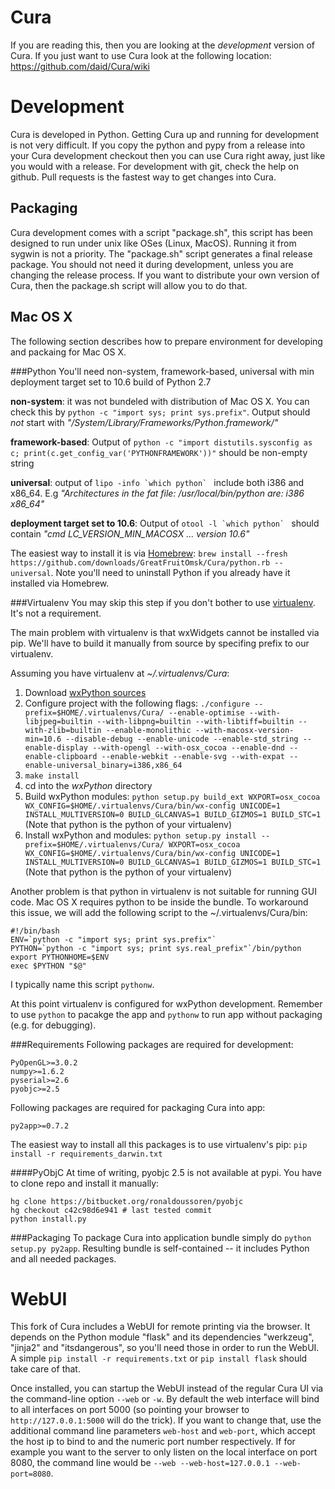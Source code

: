 Cura
====

If you are reading this, then you are looking at the *development* version of Cura. If you just want to use Cura look at the following location: https://github.com/daid/Cura/wiki

Development
===========

Cura is developed in Python. Getting Cura up and running for development is not very difficult. If you copy the python and pypy from a release into your Cura development checkout then you can use Cura right away, just like you would with a release.
For development with git, check the help on github. Pull requests is the fastest way to get changes into Cura.


Packaging
---------

Cura development comes with a script "package.sh", this script has been designed to run under unix like OSes (Linux, MacOS). Running it from sygwin is not a priority.
The "package.sh" script generates a final release package. You should not need it during development, unless you are changing the release process. If you want to distribute your own version of Cura, then the package.sh script will allow you to do that.


Mac OS X
--------
The following section describes how to prepare environment for developing and packaing for Mac OS X.

###Python
You'll need non-system, framework-based, universal with min deployment target set to 10.6 build of Python 2.7

**non-system**: it was not bundeled with distribution of Mac OS X. You can check this by `python -c "import sys; print sys.prefix"`. Output should *not* start with *"/System/Library/Frameworks/Python.framework/"*

**framework-based**: Output of `python -c "import distutils.sysconfig as c; print(c.get_config_var('PYTHONFRAMEWORK'))"` should be non-empty string

**universal**: output of ``lipo -info `which python` `` include both i386 and x86_64. E.g *"Architectures in the fat file: /usr/local/bin/python are: i386 x86_64"*

**deployment target set to 10.6**: Output of ``otool -l `which python` `` should contain *"cmd LC_VERSION_MIN_MACOSX ... version 10.6"*

The easiest way to install it is via [Homebrew](http://mxcl.github.com/homebrew/): `brew install --fresh https://github.com/downloads/GreatFruitOmsk/Cura/python.rb --universal`. Note you'll need to uninstall Python if you already have it installed via Homebrew.

###Virtualenv
You may skip this step if you don't bother to use [virtualenv](http://pypi.python.org/pypi/virtualenv). It's not a requirement.

The main problem with virtualenv is that wxWidgets cannot be installed via pip. We'll have to build it manually from source by specifing prefix to our virtualenv.

Assuming you have virtualenv at *~/.virtualenvs/Cura*:

1. Download [wxPython sources](http://sourceforge.net/projects/wxpython/files/wxPython/2.9.4.0/wxPython-src-2.9.4.0.tar.bz2)
2. Configure project with the following flags: `./configure --prefix=$HOME/.virtualenvs/Cura/ --enable-optimise --with-libjpeg=builtin --with-libpng=builtin --with-libtiff=builtin --with-zlib=builtin --enable-monolithic --with-macosx-version-min=10.6 --disable-debug --enable-unicode --enable-std_string --enable-display --with-opengl --with-osx_cocoa --enable-dnd --enable-clipboard --enable-webkit --enable-svg --with-expat --enable-universal_binary=i386,x86_64`
3. `make install`
4. cd into the *wxPython* directory
5. Build wxPython modules: `python setup.py build_ext WXPORT=osx_cocoa WX_CONFIG=$HOME/.virtualenvs/Cura/bin/wx-config UNICODE=1 INSTALL_MULTIVERSION=0 BUILD_GLCANVAS=1 BUILD_GIZMOS=1 BUILD_STC=1` (Note that python is the python of your virtualenv)
6. Install wxPython and modules: `python setup.py install --prefix=$HOME/.virtualenvs/Cura/ WXPORT=osx_cocoa WX_CONFIG=$HOME/.virtualenvs/Cura/bin/wx-config UNICODE=1 INSTALL_MULTIVERSION=0 BUILD_GLCANVAS=1 BUILD_GIZMOS=1 BUILD_STC=1` (Note that python is the python of your virtualenv)

Another problem is that python in virtualenv is not suitable for running GUI code. Mac OS X requires python to be inside the bundle. To workaround this issue, we will add the following script to the ~/.virtualenvs/Cura/bin:

    #!/bin/bash
    ENV=`python -c "import sys; print sys.prefix"`
    PYTHON=`python -c "import sys; print sys.real_prefix"`/bin/python
    export PYTHONHOME=$ENV
    exec $PYTHON "$@"

I typically name this script `pythonw`.

At this point virtualenv is configured for wxPython development. Remember to use `python` to pacakge the app and `pythonw` to run app without packaging (e.g. for debugging).

###Requirements
Following packages are required for development:

    PyOpenGL>=3.0.2
    numpy>=1.6.2
    pyserial>=2.6
    pyobjc>=2.5

Following packages are required for packaging Cura into app:

    py2app>=0.7.2

The easiest way to install all this packages is to use virtualenv's pip: `pip install -r requirements_darwin.txt`

####PyObjC
At time of writing, pyobjc 2.5 is not available at pypi. You have to clone repo and install it manually:

    hg clone https://bitbucket.org/ronaldoussoren/pyobjc
    hg checkout c42c98d6e941 # last tested commit
    python install.py

###Packaging
To package Cura into application bundle simply do `python setup.py py2app`. Resulting bundle is self-contained -- it includes Python and all needed packages.

WebUI
=====

This fork of Cura includes a WebUI for remote printing via the browser. It depends on the Python module "flask" and
its dependencies "werkzeug", "jinja2" and "itsdangerous", so you'll need those in order to run the WebUI. A simple
`pip install -r requirements.txt` or `pip install flask` should take care of that.

Once installed, you can startup the WebUI instead of the regular Cura UI via the command-line option `--web` or `-w`. By
default the web interface will bind to all interfaces on port 5000 (so pointing your browser to `http://127.0.0.1:5000`
will do the trick). If you want to change that, use the additional command line parameters `web-host` and `web-port`,
which accept the host ip to bind to and the numeric port number respectively. If for example you want to the server
to only listen on the local interface on port 8080, the command line would be `--web --web-host=127.0.0.1 --web-port=8080`.